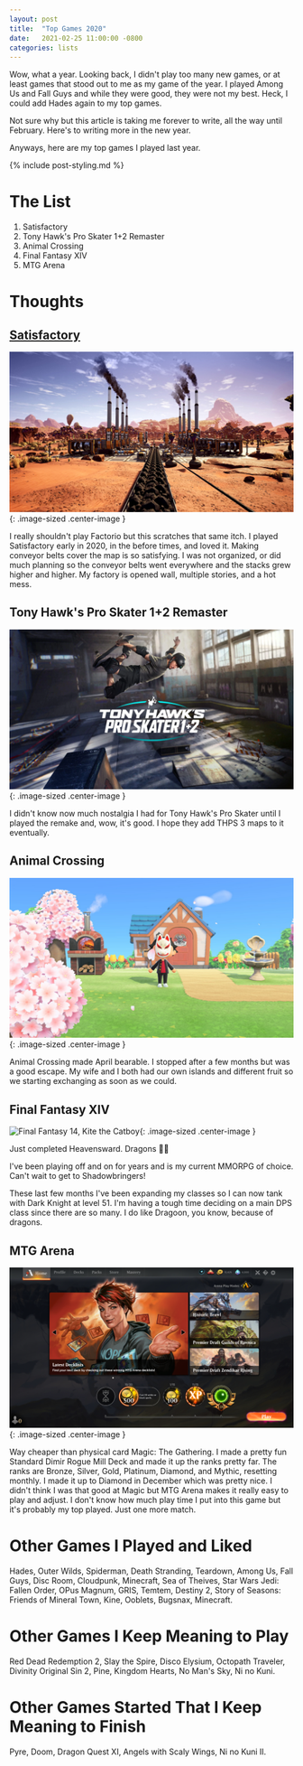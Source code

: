 ```yaml
---
layout: post
title:  "Top Games 2020"
date:   2021-02-25 11:00:00 -0800
categories: lists
---
```


Wow, what a year. Looking back, I didn't play too many new games, or at least games that stood out to me as my game of the year. I played Among Us and Fall Guys and while they were good, they were not my best. Heck, I could add Hades again to my top games.

Not sure why but this article is taking me forever to write, all the way until February. Here's to writing more in the new year.

Anyways, here are my top games I played last year.

<!--more-->

{% include post-styling.md %}

# The List

1. Satisfactory
1. Tony Hawk's Pro Skater 1+2 Remaster
1. Animal Crossing
1. Final Fantasy XIV
1. MTG Arena

# Thoughts

## [Satisfactory](https://store.steampowered.com/app/526870/Satisfactory/)

![Satisfactory](/assets/img/posts/top2020/satisfactory.jpg){: .image-sized .center-image } 

I really shouldn't play Factorio but this scratches that same itch. I played Satisfactory early in 2020, in the before times, and loved it.
Making conveyor belts cover the map is so satisfying. I was not organized, or did much planning so the conveyor belts went everywhere and the stacks grew higher and higher. My factory is opened wall, multiple stories, and a hot mess.

## Tony Hawk's Pro Skater 1+2 Remaster

![Tony Hawk](/assets/img/posts/top2020/tonyhawk.webp){: .image-sized .center-image } 

I didn't know now much nostalgia I had for Tony Hawk's Pro Skater until I played the remake and, wow, it's good. I hope they add THPS 3 maps to it eventually.

## Animal Crossing

![Animal Crossing](/assets/img/posts/top2020/animalcrossing.jpg){: .image-sized .center-image } 

Animal Crossing made April bearable. I stopped after a few months but was a good escape. My wife and I both had our own islands and different fruit so we starting exchanging as soon as we could.

##  Final Fantasy XIV

![Final Fantasy 14, Kite the Catboy](/assets/img/posts/top2020/ff14catboy.png){: .image-sized .center-image } 

Just completed Heavensward. Dragons 🐉💖

I've been playing off and on for years and is my current MMORPG of choice. Can't wait to get to Shadowbringers!

These last few months I've been expanding my classes so I can now tank with Dark Knight at level 51. I'm having a tough time deciding on a main DPS class since there are so many. I do like Dragoon, you know, because of dragons.

## MTG Arena

![Mtg Arena](/assets/img/posts/top2020/mtgarena.PNG){: .image-sized .center-image } 

Way cheaper than physical card Magic: The Gathering. I made a pretty fun Standard Dimir Rogue Mill Deck and made it up the ranks pretty far. The ranks are Bronze, Silver, Gold, Platinum, Diamond, and Mythic, resetting monthly. I made it up to Diamond in December which was pretty nice. I didn't think I was that good at Magic but MTG Arena makes it really easy to play and adjust. I don't know how much play time I put into this game but it's probably my top played. Just one more match.

# Other Games I Played and Liked
Hades, Outer Wilds, Spiderman, Death Stranding,
Teardown, Among Us, Fall Guys, Disc Room, Cloudpunk, Minecraft, Sea of Theives, Star Wars Jedi: Fallen Order,
OPus Magnum, GRIS, Temtem, Destiny 2, Story of Seasons: Friends of Mineral Town, Kine, Ooblets, Bugsnax,
Minecraft.


# Other Games I Keep Meaning to Play
 Red Dead Redemption 2, Slay the Spire, Disco Elysium, Octopath Traveler, 
 Divinity Original Sin 2, Pine, Kingdom Hearts, No Man's Sky, Ni no Kuni.

# Other Games Started That I Keep Meaning to Finish
Pyre, Doom, Dragon Quest XI, Angels with Scaly Wings, Ni no Kuni II.